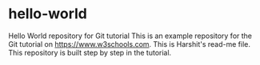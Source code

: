 # hello-world
Hello World repository for Git tutorial
This is an example repository for the Git tutorial on https://www.w3schools.com.
This is Harshit's read-me file. 
This repository is built step by step in the tutorial.
